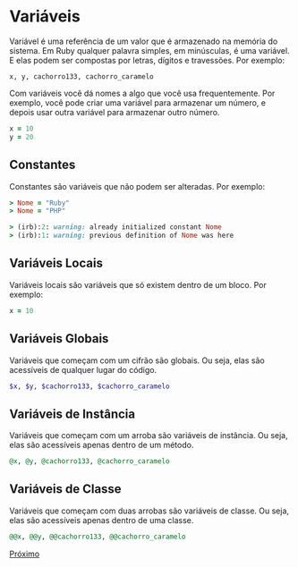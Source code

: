 # Variáveis

Variável é uma referência de um valor que é armazenado na memória do sistema. Em Ruby qualquer palavra simples, em minúsculas, é uma variável. E elas podem ser compostas por letras, dígitos e travessões. Por exemplo:

```text
x, y, cachorro133, cachorro_caramelo
```

Com variáveis você dá nomes a algo que você usa frequentemente. Por exemplo, você pode criar uma variável para armazenar um número, e depois usar outra variável para armazenar outro número.

```ruby
x = 10
y = 20
```

## Constantes

Constantes são variáveis que não podem ser alteradas. Por exemplo:

```ruby
> Nome = "Ruby"
> Nome = "PHP" 

> (irb):2: warning: already initialized constant Nome
> (irb):1: warning: previous definition of Nome was here
```

## Variáveis Locais

Variáveis locais são variáveis que só existem dentro de um bloco. Por exemplo:

```ruby
x = 10
```

## Variáveis Globais

Variáveis que começam com um cifrão são globais. Ou seja, elas são acessíveis de qualquer lugar do código.

```ruby
$x, $y, $cachorro133, $cachorro_caramelo
```

## Variáveis de Instância

Variáveis que começam com um arroba são variáveis de instância. Ou seja, elas são acessíveis apenas dentro de um método.

```ruby
@x, @y, @cachorro133, @cachorro_caramelo
```

## Variáveis de Classe

Variáveis que começam com duas arrobas são variáveis de classe. Ou seja, elas são acessíveis apenas dentro de uma classe.

```ruby
@@x, @@y, @@cachorro133, @@cachorro_caramelo
```

[Próximo](4-operadores-artimeticos.md)